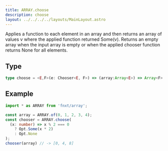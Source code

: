 ```yaml
---
title: ARRAY.choose
description: choose
layout: ../../../../layouts/MainLayout.astro
---
```


Applies a function to each element in an array and then returns an array of values v where 
the applied function returned Some(v). Returns an empty array when the input array is empty 
or when the applied chooser function returns None for all elements.

## Type
```ts
type choose = <E,F>(e: Chooser<E, F>) => (array:Array<E>) => Array<F>
```

## Example
```ts
import * as ARRAY from 'fnxt/array';

const array = ARRAY.of(0, 1, 2, 3, 4);
const chooser = ARRAY.choose(
  (x: number) => x % 2 === 0
    ? Opt.Some(x * 2)
    : Opt.None
);
chooser(array) // -> [0, 4, 8]
```
